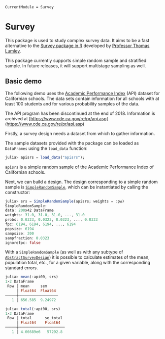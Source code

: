 ```@meta
CurrentModule = Survey
```

# Survey

This package is used to study complex survey data. It aims to be a fast alternative to the [Survey package in R](https://cran.r-project.org/web/packages/survey/index.html) developed by [Professor Thomas Lumley](https://www.stat.auckland.ac.nz/people/tlum005).

This package currently supports simple random sample and stratified sample. In future releases, it will support multistage sampling as well. 

## Basic demo

The following demo uses the
[Academic Performance Index](https://r-survey.r-forge.r-project.org/survey/html/api.html)
(API) dataset for Californian schools. The data sets contain information for all schools
with at least 100 students and for various probability samples of the data.

The API program has been discontinued at the end of 2018. Information is archived at
[https://www.cde.ca.gov/re/pr/api.asp](https://www.cde.ca.gov/re/pr/api.asp)

Firstly, a survey design needs a dataset from which to gather information. 


The sample datasets provided with the package can be loaded as `DataFrames` using the `load_data` function:

```julia
julia> apisrs = load_data("apisrs");
```
`apisrs` is a simple random sample of the Academic Performance Index of Californian schools.

Next, we can build a design. The design corresponding to a simple random sample is [`SimpleRandomSample`](@ref), which can be instantiated by calling the constructor:

```julia
julia> srs = SimpleRandomSample(apisrs; weights = :pw)
SimpleRandomSample:
data: 200x42 DataFrame
weights: 31.0, 31.0, 31.0, ..., 31.0
probs: 0.0323, 0.0323, 0.0323, ..., 0.0323
fpc: 6194, 6194, 6194, ..., 6194
popsize: 6194
sampsize: 200
sampfraction: 0.0323
ignorefpc: false
```

With a `SimpleRandomSample` (as well as with any subtype of [`AbstractSurveyDesign`](@ref)) it is possible to calculate estimates of the mean, population total, etc., for a given variable, along with the corresponding standard errors.

```julia
julia> mean(:api00, srs)
1×2 DataFrame
 Row │ mean     sem     
     │ Float64  Float64 
─────┼──────────────────
   1 │ 656.585  9.24972

julia> total(:api00, srs)
1×2 DataFrame
 Row │ total      se_total 
     │ Float64    Float64  
─────┼─────────────────────
   1 │ 4.06689e6   57292.8
```
